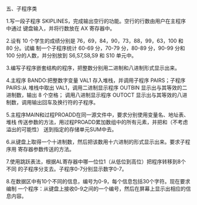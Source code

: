 五、子程序类 

1.写一段子程序 SKIPLINES，完成输出空行的功能。空行的行数由用户在主程序中通过 键盘输入，并将行数放在 AX 寄存器中。

2.设有 10 个学生的成绩分别是 76，69，84，90，73，88，99，63，100 和 80 分。试编 制一个子程序统计 60-69 分，70-79 分，80-89 分，90-99 分和 100 分的人数，并分别放到 S6,S7,S8,S9 和 S10 单元中。 

3.编写子程序嵌套结构的程序，把整数分别用二进制和八进制形式显示出来。

4.主程序 BANDO:把整数字变量 VAL1 存入堆栈，并调用子程序 PAIRS；子程序 PAIRS:从 堆栈中取出 VAL1，调用二进制显示程序 OUTBIN 显示出与其等效的二进制数，输出 8 个空格； 调用八进制显示程序 OUTOCT 显示出与其等效的八进制数，调用输出回车及换行符的子程序。 

5.主程序MAIN和过程PROADD在同一源文件中，要求分别使用变量名、地址表、堆栈 传送参数的方法，用过程PROADD累加数组中的所有元素，并把和（不考虑溢出的可能性） 送到指定的存储单元SUM中去。 

6.从键盘上取得一个十进制数，然后把该数用十六进制的形式显示出来。要求子程序用 寄存器参数传送的方法。 

7.使用跳跃表法，根据AL寄存器中哪一位位1（从低位到高位）把程序转移到8个不同 的子程序分支去。子程序0-7分别显示数字0-7。

8.在数据区中有10个不同的信息，编号为0-9，每个信息包括30个字符。现在要求编制 一个程序：从键盘上接收0-9之间的一个编号，然后在屏幕上显示出相应的信息内容。
